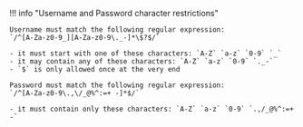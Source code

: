 !!! info "Username and Password character restrictions"

    Username must match the following regular expression:
    `/^[A-Za-z0-9_][A-Za-z0-9\._-]*\$?$/`

    - it must start with one of these characters: `A-Z` `a-z` `0-9` `_`
    - it may contain any of these characters: `A-Z` `a-z` `0-9` `._-`
    - `$` is only allowed once at the very end

    Password must match the following regular expression:
    `/^[A-Za-z0-9\.,\/_@%^:=+ -]*$/`

    - it must contain only these characters: `A-Z` `a-z` `0-9` `.,/_@%^:=+ -`
